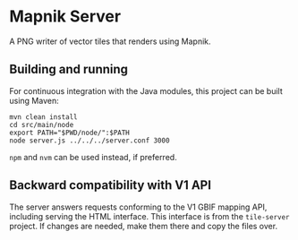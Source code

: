 # Mapnik Server

A PNG writer of vector tiles that renders using Mapnik.

## Building and running

For continuous integration with the Java modules, this project can be built using Maven:

```
mvn clean install
cd src/main/node
export PATH="$PWD/node/":$PATH
node server.js ../../../server.conf 3000
```

`npm` and `nvm` can be used instead, if preferred.

## Backward compatibility with V1 API

The server answers requests conforming to the V1 GBIF mapping API, including serving the HTML interface.  This
interface is from the `tile-server` project. If changes are needed, make them there and copy the files over.
